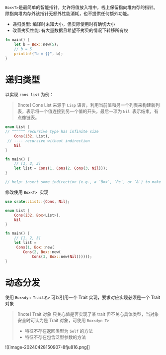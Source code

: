 ​`Box<T>`​ 是最简单的智能指针，允许将值放入堆中，栈上保留指向堆内存的指针。除指向堆内存外该指针无额外性能消耗，也不提供任何额外功能。

- 递归类型: 编译时未知大小，但实际使用时有确切大小
- 改善拷贝性能: 有大量数据且希望不拷贝的情况下转移所有权

```rust
fn main() {
    let b = Box::new(5);
    // b = 5
    println!("b = {}", b);
}
```
# 递归类型

以实现 `cons list`​ 为例：

> [!note] Cons List
> 来源于 `Lisp` ​ 语言，利用当前值和另一个列表来构建新列表，表示将一个值连接到另一个值的开头，最后一项为 `Nil` ​ 表示结束，有点像链表。

```rust
enum List {
// ^^^^^^ recursive type has infinite size
    Cons(i32, List),
 // ---- recursive without indirection
    Nil
}

fn main() {
    // [1, 2, 3]
    let list = Cons(1, Cons(2, Cons(3, Nil)));
}

// help: insert some indirection (e.g., a `Box`, `Rc`, or `&`) to make `List` representable
```

修改使用 `Box<T>` ​ 实现

```rust
use crate::List::{Cons, Nil};

enum List {
    Cons(i32, Box<List>),
    Nil
}

fn main() {
    // [1, 2, 3]
    let list =
     Cons(1, Box::new(
        Cons(2, Box::new(
            Cons(3, Box::new(Nil))))));
}
```
# 动态分发

使用 `Box<dyn Trait名>`​ 可以引用一个 Trait 实现，要求对应实现必须是一个 Trait 对象

> [!note] Trait 对象
> 只关心值是否实现了某 trait 但不关心具体类型，当对象安全时可认为是 Trait 对象，可使用 `Box<dyn T>` ​
> 
> - 特征不存在返回类型为 `Self`​ 的方法
> - 特征不存在包含泛型参数的方法

​![[image-20240428150907-8fju816.png]]